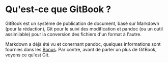 # Qu'est-ce que GitBook ?

GitBook est un système de publication de document, basé sur Markdown (pour la rédaction), Git pour le suivi des modification et pandoc (ou un outil assimilable) pour la conversion des fichiers d'un format à l'autre.

Markdown a déjà été vu et conernant pandoc, quelques informations sont fournies dans les [Bonus](03-bonus/README.md). Par contre, avant de parler un plus de GitBook, voyons ce qu'est Git.

